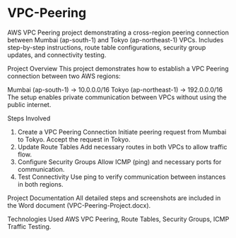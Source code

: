 # VPC-Peering
AWS VPC Peering project demonstrating a cross-region peering connection between Mumbai (ap-south-1) and Tokyo (ap-northeast-1) VPCs. Includes step-by-step instructions, route table configurations, security group updates, and connectivity testing.


Project Overview
This project demonstrates how to establish a VPC Peering connection between two AWS regions:

Mumbai (ap-south-1) → 10.0.0.0/16
Tokyo (ap-northeast-1) → 192.0.0.0/16
The setup enables private communication between VPCs without using the public internet.

Steps Involved
1. Create a VPC Peering Connection
Initiate peering request from Mumbai to Tokyo.
Accept the request in Tokyo.
2. Update Route Tables
Add necessary routes in both VPCs to allow traffic flow.
3. Configure Security Groups
Allow ICMP (ping) and necessary ports for communication.
4. Test Connectivity
Use ping to verify communication between instances in both regions.

Project Documentation
All detailed steps and screenshots are included in the Word document (VPC-Peering-Project.docx).

Technologies Used
AWS VPC Peering,
Route Tables,
Security Groups,
ICMP Traffic Testing.

